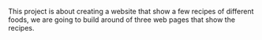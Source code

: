 This project is about creating a website that show a few recipes of different foods, we are going to build around of three web pages that show the recipes.